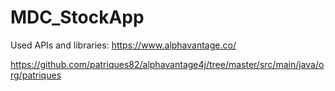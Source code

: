 # MDC_StockApp

Used APIs and libraries:
https://www.alphavantage.co/

https://github.com/patriques82/alphavantage4j/tree/master/src/main/java/org/patriques
